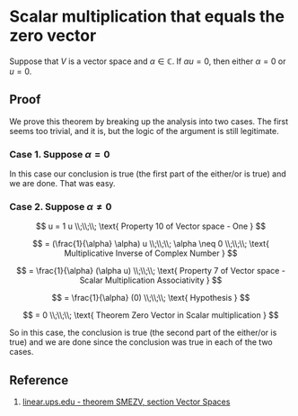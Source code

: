 # Scalar multiplication that equals the zero vector

Suppose that $V$ is a vector space and $\alpha \in \mathbb{C}$. If $\alpha u = 0$, then either $\alpha = 0$ or $u = 0$.

## Proof

We prove this theorem by breaking up the analysis into two cases. The first seems too trivial, and it is, but the logic of the argument is still legitimate.

### Case 1. Suppose $\alpha = 0$

In this case our conclusion is true (the first part of the either/or is true) and we are done. That was easy.

### Case 2. Suppose $\alpha \neq 0$

$$
u = 1 u
\\;\\;\\;
\text{ Property 10 of Vector space - One }
$$

$$
= (\frac{1}{\alpha} \alpha) u
\\;\\;\\;
\alpha \neq 0
\\;\\;\\;
\text{ Multiplicative Inverse of Complex Number }
$$

$$
= \frac{1}{\alpha} (\alpha u)
\\;\\;\\;
\text{ Property 7 of Vector space - Scalar Multiplication Associativity }
$$

$$
= \frac{1}{\alpha} (0)
\\;\\;\\;
\text{ Hypothesis }
$$

$$
= 0
\\;\\;\\;
\text{ Theorem Zero Vector in Scalar multiplication }
$$ 

So in this case, the conclusion is true (the second part of the either/or is true) and we are done since the conclusion was true in each of the two cases.

## Reference

1. [linear.ups.edu - theorem SMEZV, section Vector Spaces](http://linear.ups.edu/html/section-VS.html)